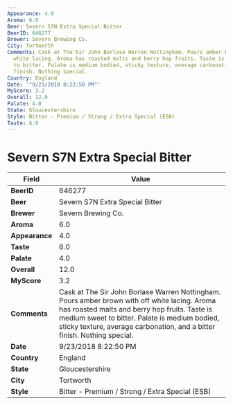 ```yaml
---
Appearance: 4.0
Aroma: 6.0
Beer: Severn S7N Extra Special Bitter
BeerID: 646277
Brewer: Severn Brewing Co.
City: Tortworth
Comments: Cask at The Sir John Borlase Warren Nottingham. Pours amber brown with off
  white lacing. Aroma has roasted malts and berry hop fruits. Taste is medium sweet
  to bitter. Palate is medium bodied, sticky texture, average carbonation, and a bitter
  finish. Nothing special.
Country: England
Date: '"9/23/2018 8:22:50 PM"'
MyScore: 3.2
Overall: 12.0
Palate: 4.0
State: Gloucestershire
Style: Bitter - Premium / Strong / Extra Special (ESB)
Taste: 6.0
---
```


# Severn S7N Extra Special Bitter

| Field         | Value |
|---------------|-------|
| **BeerID** | 646277 |
| **Beer** | Severn S7N Extra Special Bitter |
| **Brewer** | Severn Brewing Co. |
| **Aroma** | 6.0 |
| **Appearance** | 4.0 |
| **Taste** | 6.0 |
| **Palate** | 4.0 |
| **Overall** | 12.0 |
| **MyScore** | 3.2 |
| **Comments** | Cask at The Sir John Borlase Warren Nottingham. Pours amber brown with off white lacing. Aroma has roasted malts and berry hop fruits. Taste is medium sweet to bitter. Palate is medium bodied, sticky texture, average carbonation, and a bitter finish. Nothing special. |
| **Date** | 9/23/2018 8:22:50 PM |
| **Country** | England |
| **State** | Gloucestershire |
| **City** | Tortworth |
| **Style** | Bitter - Premium / Strong / Extra Special (ESB) |
